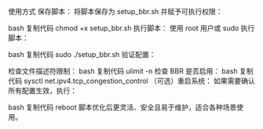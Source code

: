 使用方式
保存脚本： 将脚本保存为 setup_bbr.sh 并赋予可执行权限：

bash
复制代码
chmod +x setup_bbr.sh
执行脚本： 使用 root 用户或 sudo 执行脚本：

bash
复制代码
sudo ./setup_bbr.sh
验证配置：

检查文件描述符限制：
bash
复制代码
ulimit -n
检查 BBR 是否启用：
bash
复制代码
sysctl net.ipv4.tcp_congestion_control
（可选）重启系统： 如果需要确认所有配置生效，执行：

bash
复制代码
reboot
脚本优化后更灵活、安全且易于维护，适合各种场景使用。
